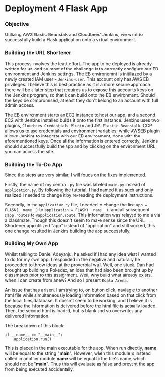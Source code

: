 # Deployment 4 Flask App

### Objective

Utilizing AWS Elastic Beanstalk and Cloudbees' Jenkins, we want to successfully build a Flask application onto a virtual environment.

### Building the URL Shortener

This process involves the least effort. The app to be deployed is already written for us, and so most of the challenge is to correctly configure our EB environment and Jenkins settings. The EB environemnt is initiliazed by a newly created IAM user - `Jenkins-user`. This account only has AWS EB privileges. I believe this is best practice as it is a more secure approach: there will be a later step that requires us to expose this accounts keys on the Jenkins program, so that it can build onto the EB environment. Should the keys be compromised, at least they don't belong to an account with full admin access.

The EB environment starts an EC2 instance to host our app, and a second EC2 with Jenkins installed builds it onto the first instance. Jenkins uses two plugins, `Cloudbees Credentials Plugin` and `AWS Elastic Beanstalk`. CCP allows us to use credentials and environment variables, while AWSEB plugin allows Jenkins to integrate with our EB environment, done with the aforementioned keys. Once all the information is entered correctly, Jenkins should successfully build the app and by clicking on the environment URL, you can access the site.

### Building the To-Do App

Since the steps are very similar, I will foucs on the fixes implemented.

Firstly, the name of my central `.py` file was labeled `main.py` instead of `application.py`. By following the tutorial, I had named it as such and only realized I needed to change it by re-reading the deployment instructions.

Secondly, in the `application.py` file, I needed to change the line `app = FLASK(__name__)` to `application = FLASK(__name__)`, and all subsequent `@app.route`s to `@application.route`. This information was relayed to me a via a classmate. Though this doesn't seem to make sense since the URL Shortener app utilized "app" instead of "application" and still worked, this one change resulted in Jenkins building the app successfully.

### Building My Own App

Whilst talking to Daniel Adeyanju, he asked if I had any idea what I wanted to do for my own app. I responded in the negative and naturally he proceeded to throw ideas at the proverbial wall. Well, one stuck. Dan had brought up building a Pokedex, an idea that had also been brought up by classmates prior to this assignment. Well, why build what already exists, when I can create from anew? And so I present ```Koala Arena```.

An issue that has arisen. I am trying to, on button click, naviagte to another html file while simultaneously loading information based on that click from the local files/database. It doesn't seem to be working, and I believe it is because the information is delivered before the html file is actually loaded. Then, the second html is loaded, but is blank and so overwrites any delivered information.


The breakdown of this block:
```
if __name__ == "__main__":
    application.run()
```
This is placed in the main executable for the app. When run directly, __name__ will be equal to the string "__main__". However, when this module is instead called in another module __name__ will be equal to the file's name, which should not be "__main__". Thus this will evaluate as false and prevent the app from being executed accidentally.
